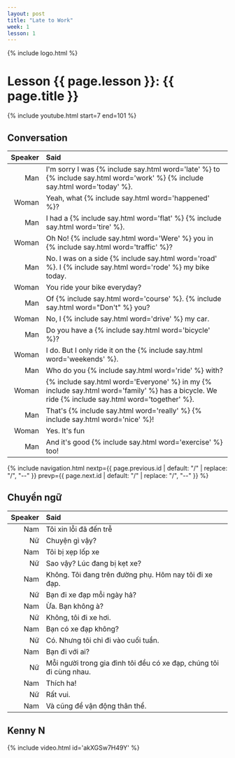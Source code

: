 ```yaml
---
layout: post
title: "Late to Work"
week: 1
lesson: 1
---
```


{% include logo.html %}

# Lesson {{ page.lesson }}: {{ page.title }}

{% include youtube.html start=7 end=101 %}

## Conversation

Speaker | Said
---: | :---
Man | I'm sorry I was {% include say.html word='late' %} to {% include say.html word='work' %} {% include say.html word='today' %}.
Woman | Yeah, what {% include say.html word='happened' %}?
Man | I had a {% include say.html word='flat' %} {% include say.html word='tire' %}.
Woman | Oh No! {% include say.html word='Were' %} you in {% include say.html word='traffic' %}?
Man | No. I was on a side {% include say.html word='road' %}. I {% include say.html word='rode' %} my bike today.
Woman | You ride your bike everyday?
Man | Of {% include say.html word='course' %}. {% include say.html word="Don't" %} you?
Woman | No, I {% include say.html word='drive' %} my car.
Man | Do you have a {% include say.html word='bicycle' %}?
Woman | I do. But I only ride it on the {% include say.html word='weekends' %}.
Man | Who do you {% include say.html word='ride' %} with?
Woman | {% include say.html word='Everyone' %} in my {% include say.html word='family' %} has a bicycle. We ride {% include say.html word='together' %}.
Man | That's {% include say.html word='really' %} {% include say.html word='nice' %}!
Woman | Yes. It's fun
Man | And it's good {% include say.html word='exercise' %} too!

{% include navigation.html nextp={{ page.previous.id | default: "/" | replace: "/", "--" }} prevp={{ page.next.id | default: "/" | replace: "/", "--" }} %}

## Chuyển ngữ

Speaker | Said
---: | :---
Nam | Tôi xin lỗi đã đến trễ
Nữ | Chuyện gì vậy?
Nam | Tôi bị xẹp lốp xe
Nữ | Sao vậy? Lúc đang bị kẹt xe?
Nam | Không. Tôi đang trên đường phụ. Hôm nay tôi đi xe đạp.
Nữ | Bạn đi xe đạp mỗi ngày hả?
Nam | Ừa. Bạn không à?
Nữ | Không, tôi đi xe hơi.
Nam | Bạn có xe đạp không?
Nữ | Có. Nhưng tôi chỉ đi vào cuối tuần.
Nam | Bạn đi với ai?
Nữ | Mỗi người trong gia đình tôi đều có xe đạp, chúng tôi đi cùng nhau.
Nam | Thích ha!
Nữ | Rất vui.
Nam | Và cũng để vận động thân thể.

## Kenny N

{% include video.html id='akXGSw7H49Y' %}